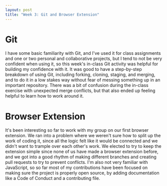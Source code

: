 ```yaml
---
layout: post
title: "Week 3: Git and Browser Extension"
---
```


# Git

I have some basic familiarity with Git, and I've used it for class assignments and one or two personal and collaborative projects, but I tend to not be very confident when using it, so this week's in-class Git activity was helpful for building my confidence with it. It was good to have a step-by-step breakdown of using Git, including forking, cloning, staging, and merging, and to do it in a low stakes way without fear of messing something up in an important repository. There was a bit of confusion during the in-class exercise with unexpected merge conflicts, but that also ended up feeling helpful to learn how to work around it.

<!--more-->

# Browser Extension

It's been interesting so far to work with my group on our first browser extension. We ran into a problem where we weren't sure how to split up the work of coding it, since all the logic felt like it would be connected and we didn't want to trample over each other's work. We elected to try to keep the extension simple since none of us have made a browser extension before, and we got into a good rhythm of making different branches and creating pull requests to try to prevent conflicts. I'm also not very familiar with JavaScript, so so far most of my contributions have been focused on making sure the project is properly open source, by adding documentation like a Code of Conduct and a contributing file.